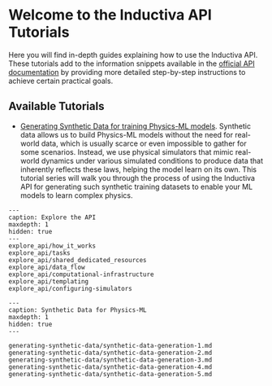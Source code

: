 # Welcome to the Inductiva API Tutorials

Here you will find in-depth guides explaining how to use the Inductiva API. These tutorials add to the information snippets available in the [official API documentation](https://docs.inductiva.ai/en/latest/) by providing more detailed step-by-step instructions to achieve certain practical goals.

## Available Tutorials

* [Generating Synthetic Data for training Physics-ML models](generating-synthetic-data/synthetic-data-generation-1.md). Synthetic data allows us to build Physics-ML models without the need for real-world data, which is usually scarce or even impossible to gather for some scenarios. Instead, we use physical simulators that mimic real-world dynamics under various simulated conditions to produce data that inherently reflects these laws, helping the model learn on its own. This tutorial series will walk you through the process of using the Inductiva API for generating such synthetic training datasets to enable your ML models to learn complex physics.

```{toctree}
---
caption: Explore the API
maxdepth: 1 
hidden: true
---
explore_api/how_it_works
explore_api/tasks
explore_api/shared_dedicated_resources
explore_api/data_flow
explore_api/computational-infrastructure
explore_api/templating
explore_api/configuring-simulators

```

```{toctree}
---
caption: Synthetic Data for Physics-ML
maxdepth: 1
hidden: true
---

generating-synthetic-data/synthetic-data-generation-1.md
generating-synthetic-data/synthetic-data-generation-2.md
generating-synthetic-data/synthetic-data-generation-3.md
generating-synthetic-data/synthetic-data-generation-4.md
generating-synthetic-data/synthetic-data-generation-5.md
```
